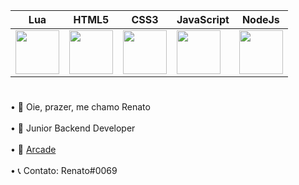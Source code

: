 | Lua  | HTML5 | CSS3  | JavaScript | NodeJs |
| ------------- | ------------- | ------------- | ------------- | ------------- |
| <img src="https://upload.wikimedia.org/wikipedia/commons/thumb/c/cf/Lua-Logo.svg/1200px-Lua-Logo.svg.png" width="70vw" height="70vh"> | <img src="https://logodownload.org/wp-content/uploads/2016/10/html5-logo-10.png" width="70vw" height="70vh"> | <img src="https://cdn.345tool.com/public/logos/css-formatter-logo.png" width="70vw" height="70vh"> | <img src="https://upload.wikimedia.org/wikipedia/commons/thumb/9/99/Unofficial_JavaScript_logo_2.svg/480px-Unofficial_JavaScript_logo_2.svg.png" width="70vw" height="70vh"> | <img src="[https://www.cursou.com.br/wp-content/uploads/2021/09/Curso-de-API-Node.js-com-Typescript.png](https://hazelcast.com/wp-content/uploads/2021/12/node2.png)" width="70vw" height="70vh">

#

• 🚀 Oie, prazer, me chamo Renato<br><br>
• 📌 Junior Backend Developer<br><br>
• 💖 [Arcade](https://discord.gg/jw5rRq9qSB)<br><br>
• 📞 Contato: Renato#0069<br><br>
